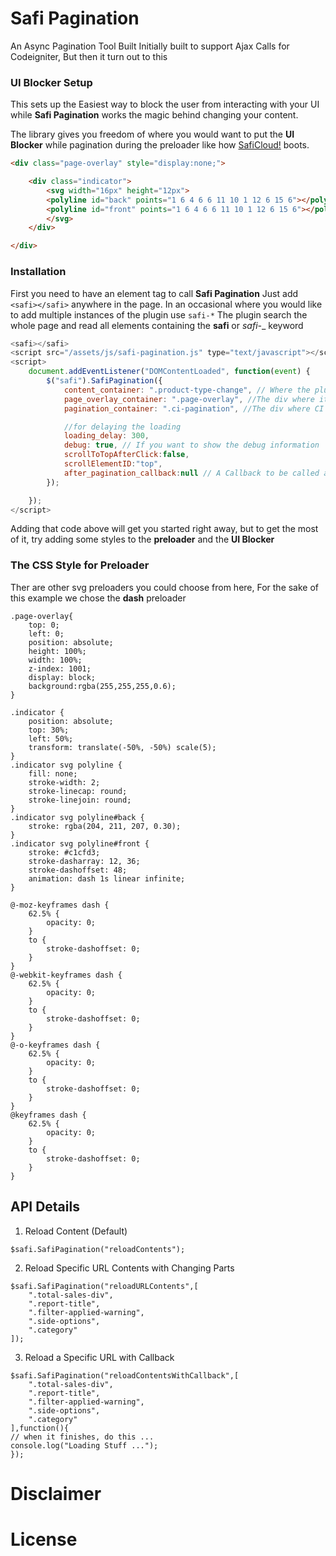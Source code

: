# Safi Pagination
An Async Pagination Tool Built Initially built to support Ajax Calls for Codeigniter, But then it turn out to this


### UI Blocker Setup
This sets up the Easiest way to block the user from interacting with your UI while **Safi Pagination** works the magic behind changing your content. 

The library gives you freedom of where you would want to put the **UI Blocker** while pagination during the preloader like how [SafiCloud!](https://saficloud.com) boots.

```html
<div class="page-overlay" style="display:none;">

    <div class="indicator">
        <svg width="16px" height="12px">
        <polyline id="back" points="1 6 4 6 6 11 10 1 12 6 15 6"></polyline>
        <polyline id="front" points="1 6 4 6 6 11 10 1 12 6 15 6"></polyline>
        </svg>
    </div>

</div>
```

### Installation
First you need to have an element tag to call **Safi Pagination**
Just add 
```<safi></safi>```
anywhere in the page. In an occasional where you would like to add multiple instances of the plugin use ```safi-*```
The plugin search the whole page and read all elements containing the **safi** or _safi-<any-word>__ keyword
  
```javascript
<safi></safi>
<script src="/assets/js/safi-pagination.js" type="text/javascript"></script>
<script>
    document.addEventListener("DOMContentLoaded", function(event) {
        $("safi").SafiPagination({
            content_container: ".product-type-change", // Where the plugin will start to crawl
            page_overlay_container: ".page-overlay", //The div where it holds the CSS preloader
            pagination_container: ".ci-pagination", //The div where CI echos its div with pagination links

            //for delaying the loading
            loading_delay: 300,
            debug: true, // If you want to show the debug information
            scrollToTopAfterClick:false,
            scrollElementID:"top",
            after_pagination_callback:null // A Callback to be called after every paginaion, great for initializing other js libraries
        });

    });
</script>
```

Adding that code above will get you started right away, but to get the most of it, try adding some styles to the **preloader** and the **UI Blocker**

### The CSS Style for Preloader
Ther are other svg preloaders you could choose from here, For the sake of this example we chose the **dash** preloader
```
.page-overlay{
    top: 0;
    left: 0;
    position: absolute;
    height: 100%;
    width: 100%;
    z-index: 1001;
    display: block;
    background:rgba(255,255,255,0.6);
}

.indicator {
    position: absolute;
    top: 30%;
    left: 50%;
    transform: translate(-50%, -50%) scale(5);
}
.indicator svg polyline {
    fill: none;
    stroke-width: 2;
    stroke-linecap: round;
    stroke-linejoin: round;
}
.indicator svg polyline#back {
    stroke: rgba(204, 211, 207, 0.30);
}
.indicator svg polyline#front {
    stroke: #c1cfd3;
    stroke-dasharray: 12, 36;
    stroke-dashoffset: 48;
    animation: dash 1s linear infinite;
}

@-moz-keyframes dash {
    62.5% {
        opacity: 0;
    }
    to {
        stroke-dashoffset: 0;
    }
}
@-webkit-keyframes dash {
    62.5% {
        opacity: 0;
    }
    to {
        stroke-dashoffset: 0;
    }
}
@-o-keyframes dash {
    62.5% {
        opacity: 0;
    }
    to {
        stroke-dashoffset: 0;
    }
}
@keyframes dash {
    62.5% {
        opacity: 0;
    }
    to {
        stroke-dashoffset: 0;
    }
}
```

## API Details
1. Reload Content (Default)
```
$safi.SafiPagination("reloadContents");
```

2. Reload Specific URL Contents with Changing Parts
```
$safi.SafiPagination("reloadURLContents",[
    ".total-sales-div",
    ".report-title",
    ".filter-applied-warning",
    ".side-options",
    ".category"
]);
```

3. Reload a Specific URL with Callback
```
$safi.SafiPagination("reloadContentsWithCallback",[
    ".total-sales-div",
    ".report-title",
    ".filter-applied-warning",
    ".side-options",
    ".category"
],function(){
// when it finishes, do this ...
console.log("Loading Stuff ...");
});
```


# Disclaimer

# License
